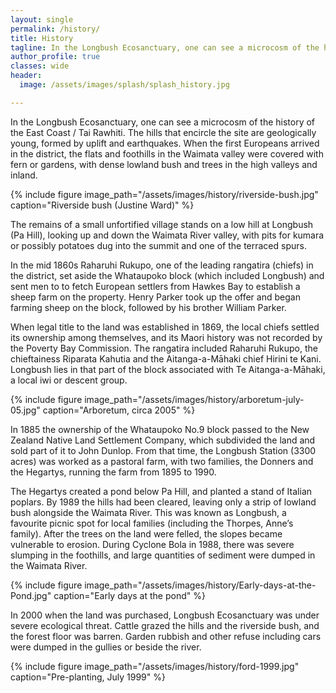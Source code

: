 ```yaml
---
layout: single
permalink: /history/
title: History
tagline: In the Longbush Ecosanctuary, one can see a microcosm of the history of the East Coast / Tai Rawhiti.
author_profile: true
classes: wide
header:
  image: /assets/images/splash/splash_history.jpg

---
```


In the Longbush Ecosanctuary, one can see a microcosm of the history of the East Coast / Tai Rawhiti. The hills that encircle the site are geologically young, formed by uplift and earthquakes. When the first Europeans arrived in the district, the flats and foothills in the Waimata valley were covered with fern or gardens, with dense lowland bush and trees in the high valleys and inland.

{% include figure image_path="/assets/images/history/riverside-bush.jpg" caption="Riverside bush (Justine Ward)" %}

The remains of a small unfortified village stands on a low hill at Longbush (Pa Hill), looking up and down the Waimata River valley, with pits for kumara or possibly potatoes dug into the summit and one of the terraced spurs.

In the mid 1860s Raharuhi Rukupo, one of the leading rangatira (chiefs) in the district, set aside the Whataupoko block (which included Longbush) and sent men to to fetch European settlers from Hawkes Bay to establish a sheep farm on the property. Henry Parker took up the offer and began farming sheep on the block, followed by his brother William Parker.

When legal title to the land was established in 1869, the local chiefs settled its ownership among themselves, and its Maori history was not recorded by the Poverty Bay Commission. The rangatira included Raharuhi Rukupo, the chieftainess Riparata Kahutia and the Aitanga-a-Māhaki chief Hirini te Kani. Longbush lies in that part of the block associated with Te Aitanga-a-Māhaki, a local iwi or descent group.

{% include figure image_path="/assets/images/history/arboretum-july-05.jpg" caption="Arboretum, circa 2005" %}

In 1885 the ownership of the Whataupoko No.9 block passed to the New Zealand Native Land Settlement Company, which subdivided the land and sold part of it to John Dunlop. From that time, the Longbush Station (3300 acres) was worked as a pastoral farm, with two families, the Donners and the Hegartys, running the farm from 1895 to 1990.

The Hegartys created a pond below Pa Hill, and planted a stand of Italian poplars. By 1989 the hills had been cleared, leaving only a strip of lowland bush alongside the Waimata River. This was known as Longbush, a favourite picnic spot for local families (including the Thorpes, Anne’s family). After the trees on the land were felled, the slopes became vulnerable to erosion. During Cyclone Bola in 1988, there was severe slumping in the foothills, and large quantities of sediment were dumped in the Waimata River.

{% include figure image_path="/assets/images/history/Early-days-at-the-Pond.jpg" caption="Early days at the pond" %}

In 2000 when the land was purchased, Longbush Ecosanctuary was under severe ecological threat. Cattle grazed the hills and the riverside bush, and the forest floor was barren. Garden rubbish and other refuse including cars were dumped in the gullies or beside the river.

{% include figure image_path="/assets/images/history/ford-1999.jpg" caption="Pre-planting, July 1999" %}